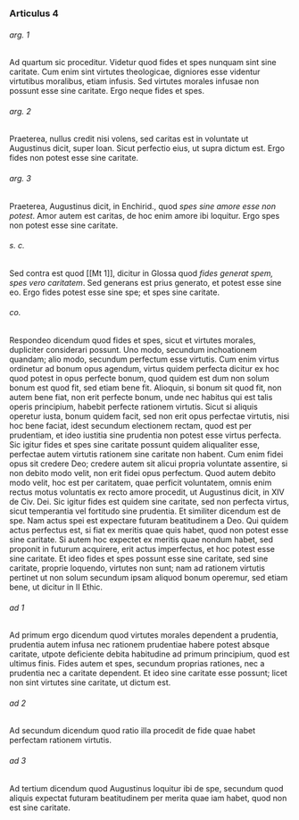 ### Articulus 4

###### arg. 1
Ad quartum sic proceditur. Videtur quod fides et spes nunquam sint sine caritate. Cum enim sint virtutes theologicae, digniores esse videntur virtutibus moralibus, etiam infusis. Sed virtutes morales infusae non possunt esse sine caritate. Ergo neque fides et spes.

###### arg. 2
Praeterea, nullus credit nisi volens, sed caritas est in voluntate ut Augustinus dicit, super Ioan. Sicut perfectio eius, ut supra dictum est. Ergo fides non potest esse sine caritate.

###### arg. 3
Praeterea, Augustinus dicit, in Enchirid., quod *spes sine amore esse non potest*. Amor autem est caritas, de hoc enim amore ibi loquitur. Ergo spes non potest esse sine caritate.

###### s. c.
Sed contra est quod [[Mt 1]], dicitur in Glossa quod *fides generat spem, spes vero caritatem*. Sed generans est prius generato, et potest esse sine eo. Ergo fides potest esse sine spe; et spes sine caritate.

###### co.
Respondeo dicendum quod fides et spes, sicut et virtutes morales, dupliciter considerari possunt. Uno modo, secundum inchoationem quandam; alio modo, secundum perfectum esse virtutis. Cum enim virtus ordinetur ad bonum opus agendum, virtus quidem perfecta dicitur ex hoc quod potest in opus perfecte bonum, quod quidem est dum non solum bonum est quod fit, sed etiam bene fit. Alioquin, si bonum sit quod fit, non autem bene fiat, non erit perfecte bonum, unde nec habitus qui est talis operis principium, habebit perfecte rationem virtutis. Sicut si aliquis operetur iusta, bonum quidem facit, sed non erit opus perfectae virtutis, nisi hoc bene faciat, idest secundum electionem rectam, quod est per prudentiam, et ideo iustitia sine prudentia non potest esse virtus perfecta. Sic igitur fides et spes sine caritate possunt quidem aliqualiter esse, perfectae autem virtutis rationem sine caritate non habent. Cum enim fidei opus sit credere Deo; credere autem sit alicui propria voluntate assentire, si non debito modo velit, non erit fidei opus perfectum. Quod autem debito modo velit, hoc est per caritatem, quae perficit voluntatem, omnis enim rectus motus voluntatis ex recto amore procedit, ut Augustinus dicit, in XIV de Civ. Dei. Sic igitur fides est quidem sine caritate, sed non perfecta virtus, sicut temperantia vel fortitudo sine prudentia. Et similiter dicendum est de spe. Nam actus spei est expectare futuram beatitudinem a Deo. Qui quidem actus perfectus est, si fiat ex meritis quae quis habet, quod non potest esse sine caritate. Si autem hoc expectet ex meritis quae nondum habet, sed proponit in futurum acquirere, erit actus imperfectus, et hoc potest esse sine caritate. Et ideo fides et spes possunt esse sine caritate, sed sine caritate, proprie loquendo, virtutes non sunt; nam ad rationem virtutis pertinet ut non solum secundum ipsam aliquod bonum operemur, sed etiam bene, ut dicitur in II Ethic.

###### ad 1
Ad primum ergo dicendum quod virtutes morales dependent a prudentia, prudentia autem infusa nec rationem prudentiae habere potest absque caritate, utpote deficiente debita habitudine ad primum principium, quod est ultimus finis. Fides autem et spes, secundum proprias rationes, nec a prudentia nec a caritate dependent. Et ideo sine caritate esse possunt; licet non sint virtutes sine caritate, ut dictum est.

###### ad 2
Ad secundum dicendum quod ratio illa procedit de fide quae habet perfectam rationem virtutis.

###### ad 3
Ad tertium dicendum quod Augustinus loquitur ibi de spe, secundum quod aliquis expectat futuram beatitudinem per merita quae iam habet, quod non est sine caritate.

